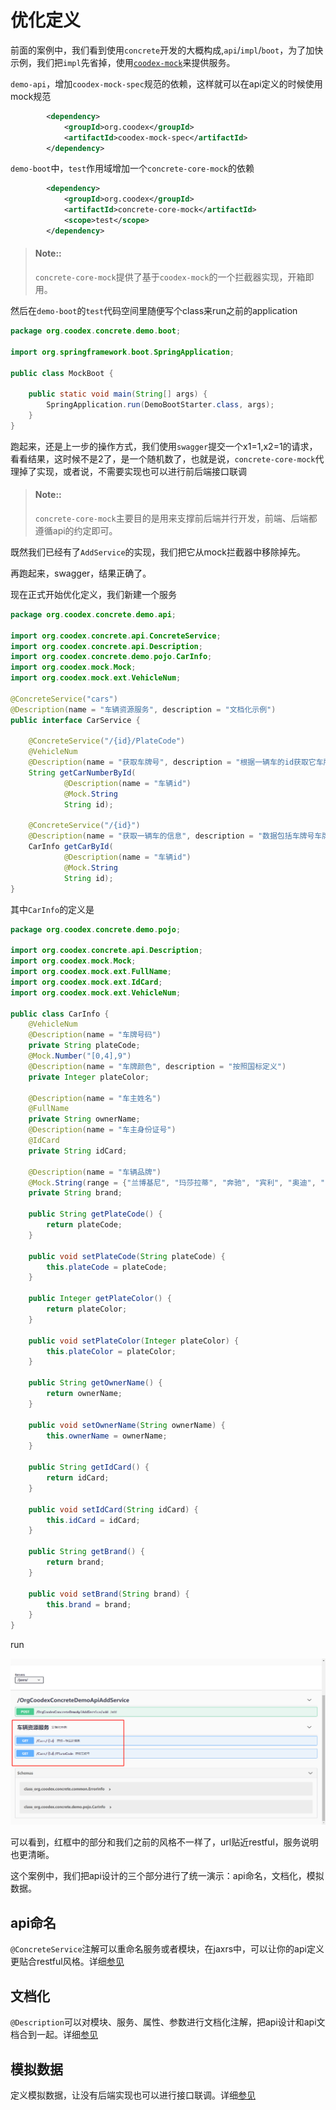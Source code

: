 # 优化定义

前面的案例中，我们看到使用`concrete`开发的大概构成,`api`/`impl`/`boot`，为了加快示例，我们把`impl`先省掉，使用[`coodex-mock`](../coodex-mock/README.md)来提供服务。

`demo-api`，增加`coodex-mock-spec`规范的依赖，这样就可以在api定义的时候使用mock规范

```xml
        <dependency>
            <groupId>org.coodex</groupId>
            <artifactId>coodex-mock-spec</artifactId>
        </dependency>
```

`demo-boot`中，`test`作用域增加一个`concrete-core-mock`的依赖

```xml
        <dependency>
            <groupId>org.coodex</groupId>
            <artifactId>concrete-core-mock</artifactId>
            <scope>test</scope>
        </dependency>
```

> #### Note::
>
> `concrete-core-mock`提供了基于`coodex-mock`的一个拦截器实现，开箱即用。

然后在`demo-boot`的`test`代码空间里随便写个class来run之前的application

```java
package org.coodex.concrete.demo.boot;

import org.springframework.boot.SpringApplication;

public class MockBoot {

    public static void main(String[] args) {
        SpringApplication.run(DemoBootStarter.class, args);
    }
}
```

跑起来，还是上一步的操作方式，我们使用`swagger`提交一个x1=1,x2=1的请求，看看结果，这时候不是2了，是一个随机数了，也就是说，`concrete-core-mock`代理掉了实现，或者说，不需要实现也可以进行前后端接口联调

> #### Note::
>
> `concrete-core-mock`主要目的是用来支撑前后端并行开发，前端、后端都遵循api的约定即可。

既然我们已经有了`AddService`的实现，我们把它从mock拦截器中移除掉先。

再跑起来，swagger，结果正确了。

现在正式开始优化定义，我们新建一个服务

```java
package org.coodex.concrete.demo.api;

import org.coodex.concrete.api.ConcreteService;
import org.coodex.concrete.api.Description;
import org.coodex.concrete.demo.pojo.CarInfo;
import org.coodex.mock.Mock;
import org.coodex.mock.ext.VehicleNum;

@ConcreteService("cars")
@Description(name = "车辆资源服务", description = "文档化示例")
public interface CarService {

    @ConcreteService("/{id}/PlateCode")
    @VehicleNum
    @Description(name = "获取车牌号", description = "根据一辆车的id获取它车牌号")
    String getCarNumberById(
            @Description(name = "车辆id")
            @Mock.String
            String id);

    @ConcreteService("/{id}")
    @Description(name = "获取一辆车的信息", description = "数据包括车牌号车牌颜色等")
    CarInfo getCarById(
            @Description(name = "车辆id")
            @Mock.String
            String id);
}
```

其中`CarInfo`的定义是

```java
package org.coodex.concrete.demo.pojo;

import org.coodex.concrete.api.Description;
import org.coodex.mock.Mock;
import org.coodex.mock.ext.FullName;
import org.coodex.mock.ext.IdCard;
import org.coodex.mock.ext.VehicleNum;

public class CarInfo {
    @VehicleNum
    @Description(name = "车牌号码")
    private String plateCode;
    @Mock.Number("[0,4],9")
    @Description(name = "车牌颜色", description = "按照国标定义")
    private Integer plateColor;

    @Description(name = "车主姓名")
    @FullName
    private String ownerName;
    @Description(name = "车主身份证号")
    @IdCard
    private String idCard;

    @Description(name = "车辆品牌")
    @Mock.String(range = {"兰博基尼", "玛莎拉蒂", "奔驰", "宾利", "奥迪", "宝马"})
    private String brand;

    public String getPlateCode() {
        return plateCode;
    }

    public void setPlateCode(String plateCode) {
        this.plateCode = plateCode;
    }

    public Integer getPlateColor() {
        return plateColor;
    }

    public void setPlateColor(Integer plateColor) {
        this.plateColor = plateColor;
    }

    public String getOwnerName() {
        return ownerName;
    }

    public void setOwnerName(String ownerName) {
        this.ownerName = ownerName;
    }

    public String getIdCard() {
        return idCard;
    }

    public void setIdCard(String idCard) {
        this.idCard = idCard;
    }

    public String getBrand() {
        return brand;
    }

    public void setBrand(String brand) {
        this.brand = brand;
    }
}

```

run

![swagger](../images/step2.png)

可以看到，红框中的部分和我们之前的风格不一样了，url贴近restful，服务说明也更清晰。

这个案例中，我们把api设计的三个部分进行了统一演示：api命名，文档化，模拟数据。

## api命名

`@ConcreteService`注解可以重命名服务或者模块，在jaxrs中，可以让你的api定义更贴合restful风格。详细[参见](../concrete-api/ConcreteService.md)

## 文档化

`@Description`可以对模块、服务、属性、参数进行文档化注解，把api设计和api文档合到一起。详细[参见](../concrete-api/Description.md)

## 模拟数据

定义模拟数据，让没有后端实现也可以进行接口联调。详细[参见](../coodex-mock/README.md)
